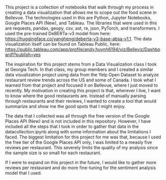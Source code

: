 This project is a collection of notebooks that walk through my process in creating a data visualization that allows me to scope out the food scene in Bellevue. The technologies used in this are Python, Jupyter Notebooks, Google Places API (New), and Tableau. The libraries that were used in this are requests, pandas, geopy, csv, ast, re, json, PyTorch, and transformers. I used the pre-trained DeBERTa-v3 model from here: https://huggingface.co/yangheng/deberta-v3-base-absa-v1.1. The data visualization itself can be found on Tableau Public, here: https://public.tableau.com/app/profile/andy.huynh6194/viz/Belleviz/Dashboard1?publish=yes

The inspiration for this project stems from a Data Visualization class I took at Georgia Tech. In that class, my group members and I created a similar data visualization project using data from the Yelp Open Dataset to analyze restaurant review trends across the US and some of Canada. I took what I learned from that project and focused it on Bellevue, where I just moved to recently. My motivation in creating this project is that, wherever I live, I want to know where the good restaurants are. Instead of manually parsing through restaurants and their reviews, I wanted to create a tool that would summarize and show me the good spots that I might enjoy.

The data that I collected was all through the free version of the Google Places API (New) and is not included in this repository. However, I have included all the steps that I took in order to gather that data in the datacollection.ipynb along with some information about the limitations I faced. The biggest limitation for this project for me was that, because I used the free tier of the Google Places API only, I was limited to a measly five reviews per restaurant. This severely limits the quality of my analysis since the sample size is so small for each restaurant.

If I were to expand on this project in the future, I would like to gather more reviews per restaurant and do more fine-tuning for the sentiment analysis model that I used.
